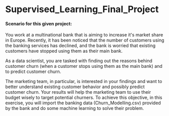# Supervised_Learning_Final_Project


#### Scenario for this given project: 

You work at a multinational bank that is aiming to increase it's market share in Europe. Recently, it has been noticed that the number of customers using the banking services has declined, and the bank is worried that existing customers have stopped using them as their main bank.

As a data scientist, you are tasked with finding out the reasons behind customer churn (when a customer stops using them as the main bank) and to predict customer churn.

The marketing team, in particular, is interested in your findings and want to better understand existing customer behavior and possibly predict customer churn. Your results will help the marketing team to use their budget wisely to target potential churners. To achieve this objective, in this exercise, you will import the banking data (Churn_Modelling.csv) provided by the bank and do some machine learning to solve their problem.
